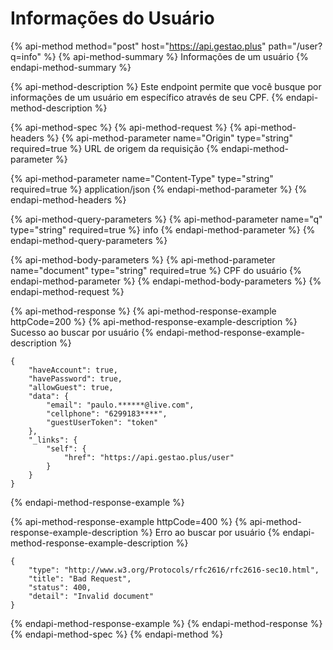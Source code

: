 # Informações do Usuário

{% api-method method="post" host="https://api.gestao.plus" path="/user?q=info" %}
{% api-method-summary %}
Informações de um usuário
{% endapi-method-summary %}

{% api-method-description %}
Este endpoint permite que você busque por informações de um usuário em específico através de seu CPF.
{% endapi-method-description %}

{% api-method-spec %}
{% api-method-request %}
{% api-method-headers %}
{% api-method-parameter name="Origin" type="string" required=true %}
URL de origem da requisição
{% endapi-method-parameter %}

{% api-method-parameter name="Content-Type" type="string" required=true %}
application/json
{% endapi-method-parameter %}
{% endapi-method-headers %}

{% api-method-query-parameters %}
{% api-method-parameter name="q" type="string" required=true %}
info
{% endapi-method-parameter %}
{% endapi-method-query-parameters %}

{% api-method-body-parameters %}
{% api-method-parameter name="document" type="string" required=true %}
CPF do usuário
{% endapi-method-parameter %}
{% endapi-method-body-parameters %}
{% endapi-method-request %}

{% api-method-response %}
{% api-method-response-example httpCode=200 %}
{% api-method-response-example-description %}
Sucesso ao buscar por usuário
{% endapi-method-response-example-description %}

```
{
    "haveAccount": true,
    "havePassword": true,
    "allowGuest": true,
    "data": {
        "email": "paulo.******@live.com",
        "cellphone": "6299183****",
        "guestUserToken": "token"
    },
    "_links": {
        "self": {
            "href": "https://api.gestao.plus/user"
        }
    }
}
```
{% endapi-method-response-example %}

{% api-method-response-example httpCode=400 %}
{% api-method-response-example-description %}
Erro ao buscar por usuário
{% endapi-method-response-example-description %}

```
{
    "type": "http://www.w3.org/Protocols/rfc2616/rfc2616-sec10.html",
    "title": "Bad Request",
    "status": 400,
    "detail": "Invalid document"
}
```
{% endapi-method-response-example %}
{% endapi-method-response %}
{% endapi-method-spec %}
{% endapi-method %}



